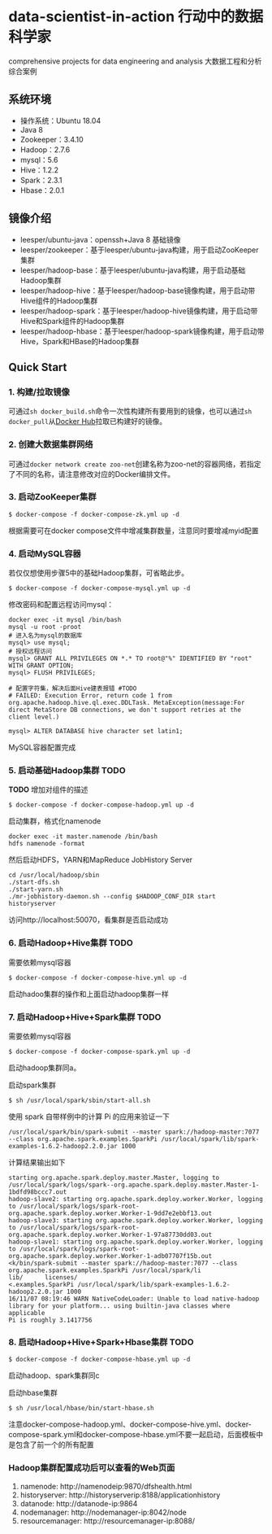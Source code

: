 # data-scientist-in-action 行动中的数据科学家
comprehensive projects for data engineering and analysis
大数据工程和分析综合案例

## 系统环境

* 操作系统：Ubuntu 18.04
* Java 8
* Zookeeper：3.4.10
* Hadoop：2.7.6
* mysql：5.6
* Hive：1.2.2
* Spark：2.3.1
* Hbase：2.0.1

## 镜像介绍

* leesper/ubuntu-java：openssh+Java 8 基础镜像 
* leesper/zookeeper：基于leesper/ubuntu-java构建，用于启动ZooKeeper集群
* leesper/hadoop-base：基于leesper/ubuntu-java构建，用于启动基础Hadoop集群
* leesper/hadoop-hive：基于leesper/hadoop-base镜像构建，用于启动带Hive组件的Hadoop集群
* leesper/hadoop-spark：基于leesper/hadoop-hive镜像构建，用于启动带Hive和Spark组件的Hadoop集群
* leesper/hadoop-hbase：基于leesper/hadoop-spark镜像构建，用于启动带Hive，Spark和HBase的Hadoop集群

## Quick Start

### 1. 构建/拉取镜像

可通过`sh docker_build.sh`命令一次性构建所有要用到的镜像，也可以通过`sh docker_pull`从[Docker Hub](https://hub.docker.com/u/leesper/)拉取已构建好的镜像。

### 2. 创建大数据集群网络

可通过`docker network create zoo-net`创建名称为zoo-net的容器网络，若指定了不同的名称，请注意修改对应的Docker编排文件。

### 3. 启动ZooKeeper集群

```
$ docker-compose -f docker-compose-zk.yml up -d
```

根据需要可在docker compose文件中增减集群数量，注意同时要增减myid配置

### 4. 启动MySQL容器

若仅仅想使用步骤5中的基础Hadoop集群，可省略此步。

```
$ docker-compose -f docker-compose-mysql.yml up -d
```

修改密码和配置远程访问mysql：

```
docker exec -it mysql /bin/bash
mysql -u root -proot
# 进入名为mysql的数据库
mysql> use mysql;
# 授权远程访问
mysql> GRANT ALL PRIVILEGES ON *.* TO root@"%" IDENTIFIED BY "root" WITH GRANT OPTION;
mysql> FLUSH PRIVILEGES;

# 配置字符集，解决后面Hive建表报错 #TODO
# FAILED: Execution Error, return code 1 from org.apache.hadoop.hive.ql.exec.DDLTask. MetaException(message:For direct MetaStore DB connections, we don't support retries at the client level.)

mysql> ALTER DATABASE hive character set latin1;
```

MySQL容器配置完成

### 5. 启动基础Hadoop集群 **TODO**

**TODO** 增加对组件的描述

```
$ docker-compose -f docker-compose-hadoop.yml up -d
```

启动集群，格式化namenode

```
docker exec -it master.namenode /bin/bash
hdfs namenode -format
```

然后启动HDFS，YARN和MapReduce JobHistory Server

```
cd /usr/local/hadoop/sbin
./start-dfs.sh
./start-yarn.sh
./mr-jobhistory-daemon.sh --config $HADOOP_CONF_DIR start historyserver
```

访问http://localhost:50070，看集群是否启动成功

### 6. 启动Hadoop+Hive集群 **TODO**

需要依赖mysql容器

```
$ docker-compose -f docker-compose-hive.yml up -d
```

 启动hadoo集群的操作和上面启动hadoop集群一样

### 7. 启动Hadoop+Hive+Spark集群 **TODO**

需要依赖mysql容器

```
$ docker-compose -f docker-compose-spark.yml up -d
```

 启动hadoop集群同a。

启动spark集群

```
$ sh /usr/local/spark/sbin/start-all.sh
```

使用 spark 自带样例中的计算 Pi 的应用来验证一下

```
/usr/local/spark/bin/spark-submit --master spark://hadoop-master:7077 --class org.apache.spark.examples.SparkPi /usr/local/spark/lib/spark-examples-1.6.2-hadoop2.2.0.jar 1000
```

计算结果输出如下

```
starting org.apache.spark.deploy.master.Master, logging to /usr/local/spark/logs/spark--org.apache.spark.deploy.master.Master-1-1bdfd98bccc7.out
hadoop-slave2: starting org.apache.spark.deploy.worker.Worker, logging to /usr/local/spark/logs/spark-root-org.apache.spark.deploy.worker.Worker-1-9dd7e2ebbf13.out
hadoop-slave3: starting org.apache.spark.deploy.worker.Worker, logging to /usr/local/spark/logs/spark-root-org.apache.spark.deploy.worker.Worker-1-97a87730dd03.out
hadoop-slave1: starting org.apache.spark.deploy.worker.Worker, logging to /usr/local/spark/logs/spark-root-org.apache.spark.deploy.worker.Worker-1-adb07707f15b.out
<k/bin/spark-submit --master spark://hadoop-master:7077 --class org.apache.spark.examples.SparkPi /usr/local/spark/li
lib/      licenses/
<.examples.SparkPi /usr/local/spark/lib/spark-examples-1.6.2-hadoop2.2.0.jar 1000
16/11/07 08:19:46 WARN NativeCodeLoader: Unable to load native-hadoop library for your platform... using builtin-java classes where applicable
Pi is roughly 3.1417756
```

### 8. 启动Hadoop+Hive+Spark+Hbase集群 **TODO**

```
$ docker-compose -f docker-compose-hbase.yml up -d
```

启动hadoop、spark集群同c

启动hbase集群

```
$ sh /usr/local/hbase/bin/start-hbase.sh
```

注意docker-compose-hadoop.yml、docker-compose-hive.yml、docker-compose-spark.yml和docker-compose-hbase.yml不要一起启动，后面模板中是包含了前一个的所有配置

### Hadoop集群配置成功后可以查看的Web页面
1. namenode: http://namenodeip:9870/dfshealth.html
2. historyserver: http://historyserverip:8188/applicationhistory
3. datanode: http://datanode-ip:9864
4. nodemanager: http://nodemanager-ip:8042/node
5. resourcemanager: http://resourcemanager-ip:8088/